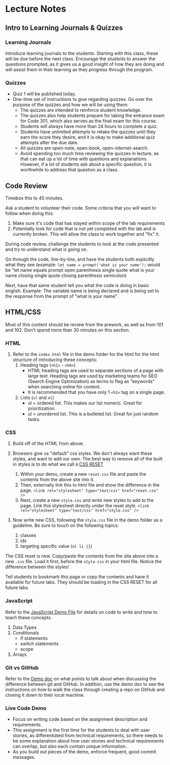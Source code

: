 # Lecture Notes

## Intro to Learning Journals & Quizzes

### Learning Journals

Introduce learning journals to the students. Starting with this class, these will be due before the next class. Encourage the students to answer the questions prompted, as it gives us a good insight of how they are doing and will assist them in their learning as they progress through the program.

### Quizzes

- Quiz 1 will be published today.
- One-time set of instructions to give regarding quizzes. Go over the purpose of the quizzes and how we will be using them:
  - The quizzes are intended to reinforce student knowledge.
  - The quizzes also help students prepare for taking the entrance exam for Code 301, which also serves as the final exam for this course.
  - Students will always have more than 24 hours to complete a quiz.
  - Students have unlimited attempts to retake the quizzes until they earn the score they desire, and it is okay to make additional quiz attempts after the due date.
  - All quizzes are open-note, open-book, open-internet-search.
  - Avoid spending too much time reviewing the quizzes in lecture, as that can eat up a lot of time with questions and explanations. However, if a lot of students ask about a specific question, it is worthwhile to address that question as a class.

## Code Review

Timebox this to 45 minutes.

Ask a student to volunteer their code. Some criteria that you will want to follow when doing this:

1. Make sure it's code that has stayed within scope of the lab requirements
1. Potentially look for code that is not yet completed with the lab and is currently broken. This will allow the class to work together and "fix" it.

During code review, challenge the students to look at the code presented and try to understand what is going on.

Go through the code, line-by-line, and have the students both explicitly what they see (example: `let name = prompt('what is your name');` would be "let name equals prompt open parenthesis single quote what is your name closing single quote closing parenthesis semicolon)

Next, have that same student tell you what the code is doing in basic english. Example: The variable name is being declared and is being set to the response from the prompt of "what is your name".

## HTML/CSS

Most of this content should be review from the prework, as well as from 101 and 102. Don't spend more than 30 minutes on this section.

### HTML

1. Refer to the `index.html` file in the demo folder for the html for the html structure of introducing these concepts:
    1. Heading tags (`<h1>` - `<h6>`)
       - HTML heading tags are used to separate sections of a page with large text. Heading tags are used by marketing teams for SEO (Search Engine Optimization) as terms to flag as "keywords" when searching online for content.
       - It is recommended that you have only 1 `<h1>` tag on a single page.
    1. Lists (`ul` and `ol`)
       - ol = ordered list. This makes our list numeric. Great for prioritization.
       - ul = unordered list. This is a bulleted list. Great for just random tasks.

### CSS

1. Build off of the HTML from above.

1. Browsers give us "default" css styles. We don't always want these styles, and want to add our own. The best way to remove all of the built in styles is to do what we call a [CSS RESET](https://meyerweb.com/eric/tools/css/reset/)

   1. Within your demo, create a new `reset.css` file and paste the contents from the above site into it.
   1. Then, externally link this to html file and show the difference in the page.
      `<link rel="stylesheet" type="text/css" href="reset.css" />`
   1. Next, create a new `style.css` and write new styles to add to the page. Link this stylesheet directly under the reset style.
      `<link rel="stylesheet" type="text/css" href="style.css" />`
1. Now write new CSS, following the `style.css` file in the demo folder as a guideline. Be sure to touch on the following topics:
   1. classes
   1. ids
   1. targeting specific value (`ol li {}`)

The CSS reset is new. Copy/paste the contents from the site above into a new `.css` file. Load it first, before the `style.css` in your html file. Notice the difference between the styles!

Tell students to bookmark this page or copy the contents and have it available for future labs. They should be loading in the CSS RESET for all future labs.

### JavaScript

Refer to the [JavaScript Demo File](demo.md) for details on code to write and how to teach these concepts.

1. Data Types
1. Conditionals
   - if statements
   - switch statements
   - scope
1. Arrays

### Git vs GitHub

Refer to the [Demo doc](demo.md) on what points to talk about when discussing the difference between git and GitHub. In addition, use the demo doc to see the instructions on how to walk the class through creating a repo on GitHub and cloning it down to their local machine.

### Live Code Demo

- Focus on writing code based on the assignment description and requirements.
- This assignment is the first time for the students to deal with user stories, as differentiated from technical requirements, so there needs to be some explanation about how user stories and technical requirements can overlap, but also each contain unique information.
- As you build out pieces of the demo, enforce frequent, good commit messages.
